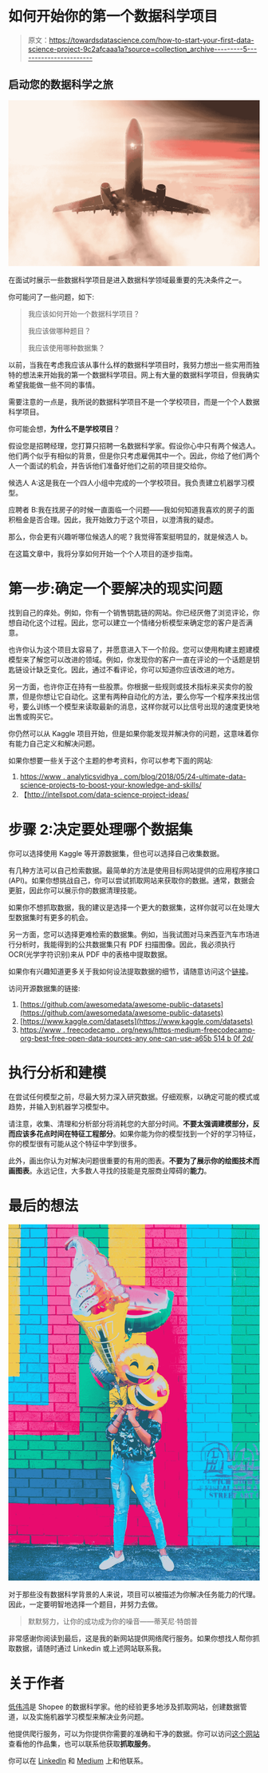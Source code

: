 # 如何开始你的第一个数据科学项目

> 原文：<https://towardsdatascience.com/how-to-start-your-first-data-science-project-9c2afcaaa1a?source=collection_archive---------5----------------------->

## 启动您的数据科学之旅

![](img/ee5b5ed8d256ff4dadfe1905d8734e35.png)

在面试时展示一些数据科学项目是进入数据科学领域最重要的先决条件之一。

你可能问了一些问题，如下:

> 我应该如何开始一个数据科学项目？
> 
> 我应该做哪种题目？
> 
> 我应该使用哪种数据集？

以前，当我在考虑我应该从事什么样的数据科学项目时，我努力想出一些实用而独特的想法来开始我的第一个数据科学项目。网上有大量的数据科学项目，但我确实希望我能做一些不同的事情。

需要注意的一点是，我所说的数据科学项目不是一个学校项目，而是一个个人数据科学项目。

你可能会想，**为什么不是学校项目**？

假设您是招聘经理，您打算只招聘一名数据科学家。假设你心中只有两个候选人。他们两个似乎有相似的背景，但是你只考虑雇佣其中一个。因此，你给了他们两个人一个面试的机会，并告诉他们准备好他们之前的项目提交给你。

候选人 A:这是我在一个四人小组中完成的一个学校项目。我负责建立机器学习模型。

应聘者 B:我在找房子的时候一直面临一个问题——我如何知道我喜欢的房子的面积租金是否合理。因此，我开始致力于这个项目，以澄清我的疑虑。

那么，你会更有兴趣听哪位候选人的呢？我觉得答案挺明显的，就是候选人 b。

在这篇文章中，我将分享如何开始一个个人项目的逐步指南。

# 第一步:确定一个要解决的现实问题

找到自己的痒处。例如，你有一个销售钥匙链的网站。你已经厌倦了浏览评论，你想自动化这个过程。因此，您可以建立一个情绪分析模型来确定您的客户是否满意。

也许你认为这个项目太容易了，并愿意进入下一个阶段。您可以使用构建主题建模模型来了解您可以改进的领域。例如，你发现你的客户一直在评论的一个话题是钥匙链设计缺乏变化。因此，通过不看评论，你可以知道你应该改进的地方。

另一方面，也许你正在持有一些股票。你根据一些规则或技术指标来买卖你的股票，但是你想让它自动化。这里有两种自动化的方法，要么你写一个程序来找出信号，要么训练一个模型来读取最新的消息，这样你就可以比信号出现的速度更快地出售或购买它。

你仍然可以从 Kaggle 项目开始，但是如果你能发现并解决你的问题，这意味着你有能力自己定义和解决问题。

如果你想要一些关于这个主题的参考资料，你可以参考下面的网站:

1.  [https://www . analyticsvidhya . com/blog/2018/05/24-ultimate-data-science-projects-to-boost-your-knowledge-and-skills/](https://www.analyticsvidhya.com/blog/2018/05/24-ultimate-data-science-projects-to-boost-your-knowledge-and-skills/)
2.  【http://intellspot.com/data-science-project-ideas/ 

# 步骤 2:决定要处理哪个数据集

你可以选择使用 Kaggle 等开源数据集，但也可以选择自己收集数据。

有几种方法可以自己检索数据。最简单的方法是使用目标网站提供的应用程序接口(API)。如果你想挑战自己，你可以尝试抓取网站来获取你的数据。通常，数据会更脏，因此你可以展示你的数据清理技能。

如果你不想抓取数据，我的建议是选择一个更大的数据集，这样你就可以在处理大型数据集时有更多的机会。

另一方面，您可以选择更难检索的数据集。例如，当我试图对马来西亚汽车市场进行分析时，我能得到的公共数据集只有 PDF 扫描图像。因此，我必须执行 OCR(光学字符识别)来从 PDF 中的表格中提取数据。

如果你有兴趣知道更多关于我如何设法提取数据的细节，请随意访问这个[链接](/how-to-retrieve-data-from-a-complex-formatted-file-894098d66e74?source=friends_link&sk=f313e090ca83fc4f648a74c8f8312f28)。

访问开源数据集的链接:

1.  [https://github.com/awesomedata/awesome-public-datasets](https://github.com/awesomedata/awesome-public-datasets)
2.  [https://www.kaggle.com/datasets](https://www.kaggle.com/datasets)
3.  [https://www . freecodecamp . org/news/https-medium-freecodecamp-org-best-free-open-data-sources-any one-can-use-a65b 514 b 0f 2d/](https://www.freecodecamp.org/news/https-medium-freecodecamp-org-best-free-open-data-sources-anyone-can-use-a65b514b0f2d/)

# 执行分析和建模

在尝试任何模型之前，尽最大努力深入研究数据。仔细观察，以确定可能的模式或趋势，并输入到机器学习模型中。

请注意，收集、清理和分析部分将消耗您的大部分时间。**不要太强调建模部分，反而应该多花点时间在特征工程部分**。如果你能为你的模型找到一个好的学习特征，你的模型很有可能从这个特征中学到很多。

此外，画出你认为对解决问题很重要的有用的图表。**不要为了展示你的绘图技术而画图表**。永远记住，大多数人寻找的技能是克服商业障碍的**能力**。

# 最后的想法

![](img/3414da28b33af3abd7da6a8141c2a33c.png)

对于那些没有数据科学背景的人来说，项目可以被描述为你解决任务能力的代理。因此，一定要明智地选择一个题目，并努力去做。

> 默默努力，让你的成功成为你的噪音——蒂芙尼·特朗普

非常感谢你阅读到最后，这是我的新网站提供网络爬行服务。如果你想找人帮你抓取数据，请随时通过 Linkedin 或上述网站联系我。

# 关于作者

[低伟鸿](https://www.linkedin.com/in/lowweihong/?source=post_page---------------------------)是 Shopee 的数据科学家。他的经验更多地涉及抓取网站，创建数据管道，以及实施机器学习模型来解决业务问题。

他提供爬行服务，可以为你提供你需要的准确和干净的数据。你可以访问[这个网站](https://www.thedataknight.com/)查看他的作品集，也可以联系他获取**抓取服务**。

你可以在 [LinkedIn](https://www.linkedin.com/in/lowweihong/?source=post_page---------------------------) 和 [Medium](https://medium.com/@lowweihong?source=post_page---------------------------) 上和他联系。
